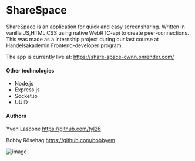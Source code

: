 # ShareSpace

ShareSpace is an application for quick and easy screensharing. Written in vanilla JS,HTML,CSS using native WebRTC-api to create peer-connections. This was made as a internship project during our last course at Handelsakademin Frontend-developer program.

The app is currently live at: https://share-space-cwnn.onrender.com/

#### Other technologies

- Node.js
- Express.js
- Socket.io
- UUID

#### Authors

Yvon Lascone https://github.com/tyl26

Bobby Rösehag https://github.com/bobbyem

![image](https://github.com/Webrtc-grupp/Share-Space/assets/55324921/19232459-54b6-463f-b2c2-c2f9f59e595d)
